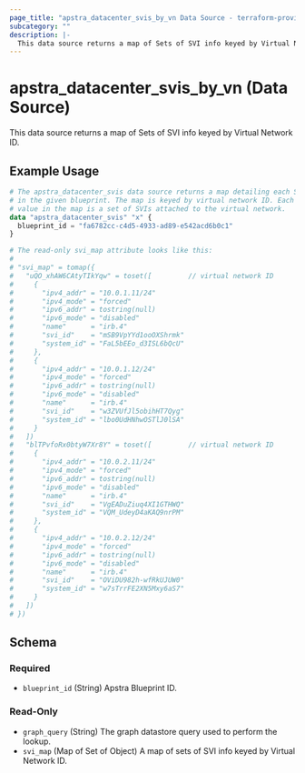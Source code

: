 ```yaml
---
page_title: "apstra_datacenter_svis_by_vn Data Source - terraform-provider-apstra"
subcategory: ""
description: |-
  This data source returns a map of Sets of SVI info keyed by Virtual Network ID.
---
```


# apstra_datacenter_svis_by_vn (Data Source)

This data source returns a map of Sets of SVI info keyed by Virtual Network ID.

## Example Usage

```terraform
# The apstra_datacenter_svis data source returns a map detailing each SVI
# in the given blueprint. The map is keyed by virtual network ID. Each
# value in the map is a set of SVIs attached to the virtual network.
data "apstra_datacenter_svis" "x" {
  blueprint_id = "fa6782cc-c4d5-4933-ad89-e542acd6b0c1"
}

# The read-only svi_map attribute looks like this:
#
# "svi_map" = tomap({
#   "uQO_xhAW6CAtyTIkYqw" = toset([         // virtual network ID
#     {
#       "ipv4_addr" = "10.0.1.11/24"
#       "ipv4_mode" = "forced"
#       "ipv6_addr" = tostring(null)
#       "ipv6_mode" = "disabled"
#       "name"      = "irb.4"
#       "svi_id"    = "mSB9VpYYd1ooOXShrmk"
#       "system_id" = "FaL5bEEo_d3ISL6bQcU"
#     },
#     {
#       "ipv4_addr" = "10.0.1.12/24"
#       "ipv4_mode" = "forced"
#       "ipv6_addr" = tostring(null)
#       "ipv6_mode" = "disabled"
#       "name"      = "irb.4"
#       "svi_id"    = "w3ZVUfJl5obihHT7Qyg"
#       "system_id" = "lbo0UdHNhwOSTlJ0lSA"
#     }
#   ])
#   "blTPvfoRx0btyW7Xr8Y" = toset([         // virtual network ID
#     {
#       "ipv4_addr" = "10.0.2.11/24"
#       "ipv4_mode" = "forced"
#       "ipv6_addr" = tostring(null)
#       "ipv6_mode" = "disabled"
#       "name"      = "irb.4"
#       "svi_id"    = "VgEADuZiuq4XI1GTHWQ"
#       "system_id" = "VQM_UdeyD4aKAQ9nrPM"
#     },
#     {
#       "ipv4_addr" = "10.0.2.12/24"
#       "ipv4_mode" = "forced"
#       "ipv6_addr" = tostring(null)
#       "ipv6_mode" = "disabled"
#       "name"      = "irb.4"
#       "svi_id"    = "OViDU982h-wfRkUJUW0"
#       "system_id" = "w7sTrrFE2XN5Mxy6aS7"
#     }
#   ])
# })
```

<!-- schema generated by tfplugindocs -->
## Schema

### Required

- `blueprint_id` (String) Apstra Blueprint ID.

### Read-Only

- `graph_query` (String) The graph datastore query used to perform the lookup.
- `svi_map` (Map of Set of Object) A map of sets of SVI info keyed by Virtual Network ID.
